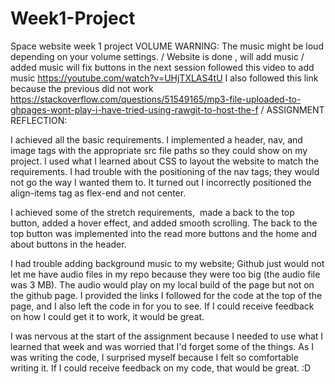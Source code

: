 # Week1-Project

Space website week 1 project
VOLUME WARNING: The music might be loud depending on your volume settings.
/
Website is done , will add music
/
added music will fix buttons in the next session
followed this video to add music
https://youtube.com/watch?v=UHjTXLAS4tU
I also followed this link because the previous did not work
https://stackoverflow.com/questions/51549165/mp3-file-uploaded-to-ghpages-wont-play-i-have-tried-using-rawgit-to-host-the-f
/
ASSIGNMENT REFLECTION:

I achieved all the basic requirements. I implemented a header, nav, and image tags with the appropriate src file paths so they could show on my project. I used what I learned about CSS to layout the website to match the requirements. I had trouble with the positioning of the nav tags; they would not go the way I wanted them to. It turned out I incorrectly positioned the align-items tag as flex-end and not center.

I achieved some of the stretch requirements,  made a back to the top button, added a hover effect, and added smooth scrolling. The back to the top button was implemented into the read more buttons and the home and about buttons in the header.

I had trouble adding background music to my website; Github just would not let me have audio files in my repo because they were too big (the audio file was 3 MB). The audio would play on my local build of the page but not on the github page. I provided the links I followed for the code at the top of the page, and I also left the code in for you to see. If I could receive feedback on how I could get it to work, it would be great.

I was nervous at the start of the assignment because I needed to use what I learned that week and was worried that I'd forget some of the things. As I was writing the code, I surprised myself because I felt so comfortable writing it. If I could receive feedback on my code, that would be great. :D
